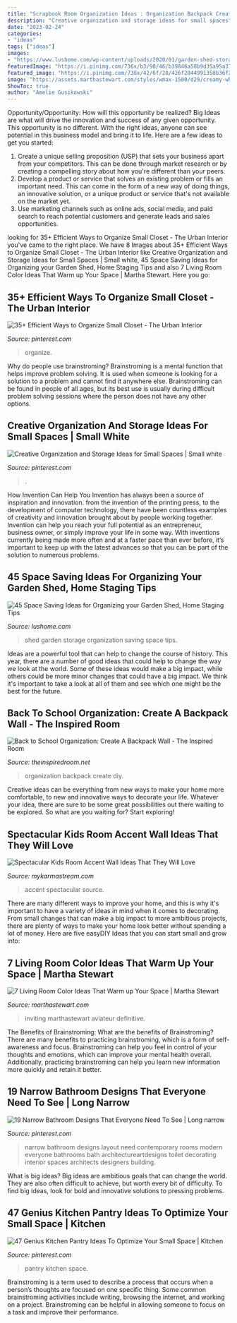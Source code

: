 ```yaml
---
title: "Scrapbook Room Organization Ideas : Organization Backpack Create Diy"
description: "Creative organization and storage ideas for small spaces"
date: "2023-02-24"
categories:
- "ideas"
tags: ["ideas"]
images:
- "https://www.lushome.com/wp-content/uploads/2020/01/garden-shed-storage-organization-tips-31.jpg"
featuredImage: "https://i.pinimg.com/736x/b3/98/46/b39846a58b9d35a95a37b40a5c7fbac8.jpg"
featured_image: "https://i.pinimg.com/736x/42/6f/20/426f2044991358b36f27e26f4d9bf226.jpg"
image: "https://assets.marthastewart.com/styles/wmax-1500/d29/creamy-white-living-room-1216/creamy-white-living-room-1216.jpg?itok=u8T36vcO"
ShowToc: true
author: "Amelie Gusikowski"
---
```



Opportunity/Opportunity: How will this opportunity be realized?
Big Ideas are what will drive the innovation and success of any given opportunity. This opportunity is no different. With the right ideas, anyone can see potential in this business model and bring it to life. Here are a few ideas to get you started: 
1. Create a unique selling proposition (USP) that sets your business apart from your competitors. This can be done through market research or by creating a compelling story about how you're different than your peers. 
2. Develop a product or service that solves an existing problem or fills an important need. This can come in the form of a new way of doing things, an innovative solution, or a unique product or service that's not available on the market yet. 
3. Use marketing channels such as online ads, social media, and paid search to reach potential customers and generate leads and sales opportunities.

	

		
looking for 35+ Efficient Ways to Organize Small Closet - The Urban Interior you've came to the right place. We have 8 Images about 35+ Efficient Ways to Organize Small Closet - The Urban Interior like Creative Organization and Storage Ideas for Small Spaces | Small white, 45 Space Saving Ideas for Organizing your Garden Shed, Home Staging Tips and also 7 Living Room Color Ideas That Warm up Your Space | Martha Stewart. Here you go:
		
    
## 35+ Efficient Ways To Organize Small Closet - The Urban Interior

<img loading=lazy src="https://i.pinimg.com/736x/42/6f/20/426f2044991358b36f27e26f4d9bf226.jpg" onerror="this.onerror=null;this.src='https://tse3.mm.bing.net/th?id=OIP.2f7Ae3lDvNTc5SBaQ_yY0QHaLM&amp;pid=15.1';" alt="35+ Efficient Ways to Organize Small Closet - The Urban Interior">

_Source: pinterest.com_

>organize. 

	

Why do people use brainstroming?
Brainstroming is a mental function that helps improve problem solving. It is used when someone is looking for a solution to a problem and cannot find it anywhere else. Brainstroming can be found in people of all ages, but its best use is usually during difficult problem solving sessions where the person does not have any other options.

    
## Creative Organization And Storage Ideas For Small Spaces | Small White

<img loading=lazy src="https://i.pinimg.com/736x/b3/98/46/b39846a58b9d35a95a37b40a5c7fbac8.jpg" onerror="this.onerror=null;this.src='https://tse4.mm.bing.net/th?id=OIP.vPdTTRBTLPInZLtHc4I7NAHaLL&amp;pid=15.1';" alt="Creative Organization and Storage Ideas for Small Spaces | Small white">

_Source: pinterest.com_

>. 

	

How Invention Can Help You
Invention has always been a source of inspiration and innovation. from the invention of the printing press, to the development of computer technology, there have been countless examples of creativity and innovation brought about by people working together. Invention can help you reach your full potential as an entrepreneur, business owner, or simply improve your life in some way. With inventions currently being made more often and at a faster pace than ever before, it’s important to keep up with the latest advances so that you can be part of the solution to numerous problems.

    
## 45 Space Saving Ideas For Organizing Your Garden Shed, Home Staging Tips

<img loading=lazy src="https://www.lushome.com/wp-content/uploads/2020/01/garden-shed-storage-organization-tips-31.jpg" onerror="this.onerror=null;this.src='https://tse4.mm.bing.net/th?id=OIP.j-4u5jI1P4JvTKr4pnop2wAAAA&amp;pid=15.1';" alt="45 Space Saving Ideas for Organizing your Garden Shed, Home Staging Tips">

_Source: lushome.com_

>shed garden storage organization saving space tips. 

	

Ideas are a powerful tool that can help to change the course of history. This year, there are a number of good ideas that could help to change the way we look at the world. Some of these ideas would make a big impact, while others could be more minor changes that could have a big impact. We think it's important to take a look at all of them and see which one might be the best for the future.

    
## Back To School Organization: Create A Backpack Wall - The Inspired Room

<img loading=lazy src="https://theinspiredroom.net/wp-content/uploads/2013/09/back-to-school-organization.jpg" onerror="this.onerror=null;this.src='https://tse4.mm.bing.net/th?id=OIP.8RJ_y5G9Kx780paAWoAQggHaLH&amp;pid=15.1';" alt="Back to School Organization: Create A Backpack Wall - The Inspired Room">

_Source: theinspiredroom.net_

>organization backpack create diy. 

	

Creative ideas can be everything from new ways to make your home more comfortable, to new and innovative ways to decorate your life. Whatever your idea, there are sure to be some great possibilities out there waiting to be explored. So what are you waiting for? Start exploring!

    
## Spectacular Kids Room Accent Wall Ideas That They Will Love

<img loading=lazy src="https://mykarmastream.com/wp-content/uploads/2018/02/kids-room-accent-wall-11.jpg" onerror="this.onerror=null;this.src='https://tse3.mm.bing.net/th?id=OIP.DrnkPSX6swTNdUzRdQ8hJADiEs&amp;pid=15.1';" alt="Spectacular Kids Room Accent Wall Ideas That They Will Love">

_Source: mykarmastream.com_

>accent spectacular source. 

	

There are many different ways to improve your home, and this is why it's important to have a variety of ideas in mind when it comes to decorating. From small changes that can make a big impact to more ambitious projects, there are plenty of ways to make your home look better without spending a lot of money. Here are five easyDIY Ideas that you can start small and grow into: 

    
## 7 Living Room Color Ideas That Warm Up Your Space | Martha Stewart

<img loading=lazy src="https://assets.marthastewart.com/styles/wmax-1500/d29/creamy-white-living-room-1216/creamy-white-living-room-1216.jpg?itok=u8T36vcO" onerror="this.onerror=null;this.src='https://tse3.mm.bing.net/th?id=OIP._x4nPtbEs9zknZT5HsNAeQHaKh&amp;pid=15.1';" alt="7 Living Room Color Ideas That Warm up Your Space | Martha Stewart">

_Source: marthastewart.com_

>inviting marthastewart aviateur definitive. 

	

The Benefits of Brainstroming: What are the benefits of Brainstroming?
There are many benefits to practicing brainstroming, which is a form of self-awareness and focus. Brainstroming can help you feel in control of your thoughts and emotions, which can improve your mental health overall. Additionally, practicing brainstroming can help you learn new information more quickly and retain it better.

    
## 19 Narrow Bathroom Designs That Everyone Need To See | Long Narrow

<img loading=lazy src="https://i.pinimg.com/736x/70/4d/c5/704dc5d329eeda9f246f8a7a89112bb1--narrow-bathroom-designs-small-long-bathroom-ideas.jpg" onerror="this.onerror=null;this.src='https://tse2.mm.bing.net/th?id=OIP.U_vYmpo5g9M49hgdAFJKigAAAA&amp;pid=15.1';" alt="19 Narrow Bathroom Designs That Everyone Need To See | Long narrow">

_Source: pinterest.com_

>narrow bathroom designs layout need contemporary rooms modern everyone bathrooms bath architectureartdesigns toilet decorating interior spaces architects designers building. 

	

What is big ideas?
Big ideas are ambitious goals that can change the world. They are also often difficult to achieve, but worth every bit of difficulty. To find big ideas, look for bold and innovative solutions to pressing problems.

    
## 47 Genius Kitchen Pantry Ideas To Optimize Your Small Space | Kitchen

<img loading=lazy src="https://i.pinimg.com/736x/7e/2c/0a/7e2c0af1cb7c5469a543f83a4e54323e.jpg" onerror="this.onerror=null;this.src='https://tse1.mm.bing.net/th?id=OIP.ItXluMwiug1JKa_b9BNvjQHaLK&amp;pid=15.1';" alt="47 Genius Kitchen Pantry Ideas To Optimize Your Small Space | Kitchen">

_Source: pinterest.com_

>pantry kitchen space. 

	

Brainstroming is a term used to describe a process that occurs when a person’s thoughts are focused on one specific thing. Some common brainstroming activities include writing, browsing the internet, and working on a project. Brainstroming can be helpful in allowing someone to focus on a task and improve their performance.

